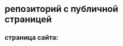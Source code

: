 # репозиторий с публичной страницей
## страница сайта:
<!-- здесь будет ссылка на публичную страницу -->